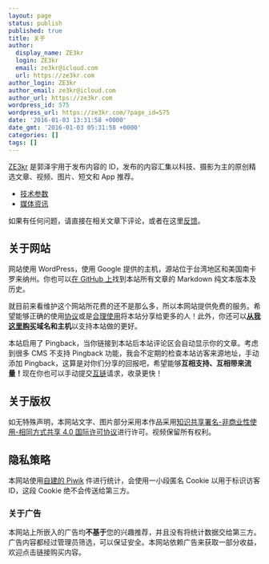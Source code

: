 ```yaml
---
layout: page
status: publish
published: true
title: 关于
author:
  display_name: ZE3kr
  login: ZE3kr
  email: ze3kr@icloud.com
  url: https://ze3kr.com
author_login: ZE3kr
author_email: ze3kr@icloud.com
author_url: https://ze3kr.com
wordpress_id: 575
wordpress_url: https://ze3kr.com/?page_id=575
date: '2016-01-03 13:31:58 +0000'
date_gmt: '2016-01-03 05:31:58 +0000'
categories: []
tags: []
---
```

<p><a href="https://ze3kr.com" target="_blank">ZE3kr</a> 是郭泽宇用于发布内容的 ID，发布的内容汇集以科技、摄影为主的原创精选文章、视频、图片、短文和 App 推荐。</p>
<ul>
<li><a href="https://ze3kr.com/specs/">技术参数</a></li>
<li><a href="https://ze3kr.com/press/">媒体资讯</a></li>
</ul>
<p>如果有任何问题，请直接在相关文章下评论，或者在这里<a href="https://ze3kr.com/feedback/">反馈</a>。</p>
<h2>关于网站</h2>
<p>网站使用 WordPress，使用 Google 提供的主机，源站位于台湾地区和美国南卡罗来纳州。你也可以<a href="https://github.com/ZE3kr/ZE3kr" target="_blank">在 GitHub 上</a>找到本站所有文章的 Markdown 纯文本版本及历史。</p>
<p>就目前来看维护这个网站所花费的还不是那么多，所以本网站提供免费的服务。希望能够正确的使用<a href="https://ze3kr.com/license/">协议</a>或是<a href="https://zh.wikisource.org/wiki/中华人民共和国著作权法#.E7.AC.AC.E5.9B.9B.E8.8A.82.E3.80.80.E6.9D.83.E5.88.A9.E7.9A.84.E9.99.90.E5.88.B6" target="_blank">合理使用</a>将本站分享给更多的人！此外，你还可以<strong><a href="https://domain.tloxygen.com/" target="_blank">从我这里购买</a>域名和主机</strong>以支持本站做的更好。</p>
<p>本站启用了 Pingback，当你链接到本站后本站评论区会自动显示你的文章。考虑到很多 CMS 不支持 Pingback 功能，我会不定期的检查本站访客来源地址，手动添加 Pingback，这算是对你们分享的回报吧，希望能够<strong>互相支持、互相带来流量！</strong>现在你也可以手动提交<a href="https://ze3kr.com/links/">互链</a>请求，收录更快！</p>
<h2>关于版权</h2>
<p><del></del>如无特殊声明，本网站文字、图片部分采用本作品采用<a href="https://creativecommons.org/licenses/by-nc-sa/4.0/" target="_blank" rel="license">知识共享署名-非商业性使用-相同方式共享 4.0 国际许可协议</a>进行许可。视频保留所有权利。</p>
<h2>隐私策略</h2>
<p>本网站使用<a href="https://ze3kr.com/2016/01/piwik-wordpress/">自建的 Piwik</a> 件进行统计，会使用一小段匿名 Cookie 以用于标识访客 ID，这段 Cookie 绝不会传送给第三方。</p>
<h3>关于广告</h3>
<p>本网站上所嵌入的广告均<strong>不基于</strong>您的兴趣推荐，并且没有将统计数据交给第三方。广告内容都经过管理员筛选，可以保证安全。本网站依赖广告来获取一部分收益，欢迎点击链接购买内容。</p>
